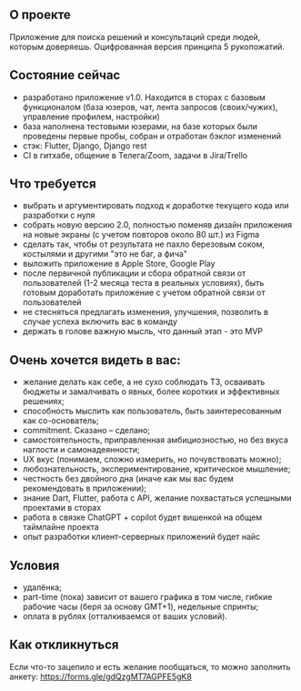 ## О проекте
Приложение для поиска решений и консультаций среди людей, которым доверяешь. Оцифрованная версия принципа 5 рукопожатий.

## Состояние сейчас
 - разработано приложение v1.0. Находится в сторах с базовым функционалом (база юзеров, чат, лента запросов (своих/чужих), управление профилем, настройки)
 - база наполнена тестовыми юзерами, на базе которых были проведены первые пробы, собран и отработан бэклог изменений
 - стэк: Flutter, Django, Django rest
 - CI в гитхабе, общение в Телега/Zoom, задачи в Jira/Trello
 
## Что требуется
 - выбрать и аргументировать подход к доработке текущего кода или разработки с нуля
 - собрать новую версию 2.0, полностью поменяв дизайн приложения на новые экраны (с учетом повторов около 80 шт.) из Figma
 - сделать так, чтобы от результата не пахло березовым соком, костылями и другими "это не баг, а фича"
 - выложить приложение в Apple Store, Google Play
 - после первичной публикации и сбора обратной связи от пользователей (1-2 месяца теста в реальных условиях), быть готовым доработать приложение с учетом обратной связи от пользователей
 - не стесняться предлагать изменения, улучшения, позволить в случае успеха включить вас в команду
 - держать в голове важную мысль, что данный этап - это MVP

## Очень хочется видеть в вас:
 - желание делать как себе, а не сухо соблюдать ТЗ, осваивать бюджеты и замалчивать о явных, более коротких и эффективных решениях;
 - способность мыслить как пользователь, быть заинтересованным как со-основатель;
 - commitment. Сказано – сделано;
 - самостоятельность, приправленная амбициозностью, но без вкуса наглости и самонадеянности; 
 - UX вкус (понимаем, сложно измерить, но почувствовать можно);
 - любознательность, экспериментирование, критическое мышление;
 - честность без двойного дна (иначе как мы вас будем рекомендовать в приложении);
 - знание Dart, Flutter, работа с API, желание похвастаться успешными проектами в сторах
 - работа в связке ChatGPT + copilot будет вишенкой на общем таймлайне проекта
 - опыт разработки клиент-серверных приложений будет найс

## Условия
 - удалёнка;
 - part-time (пока) зависит от вашего графика в том числе, гибкие рабочие часы (беря за основу GMT+1), недельные спринты;
 - оплата в рублях (отталкиваемся от ваших условий).

## Как откликнуться
Если что-то зацепило и есть желание пообщаться, то можно заполнить анкету: https://forms.gle/gdQzgMT7AGPFE5gK8
